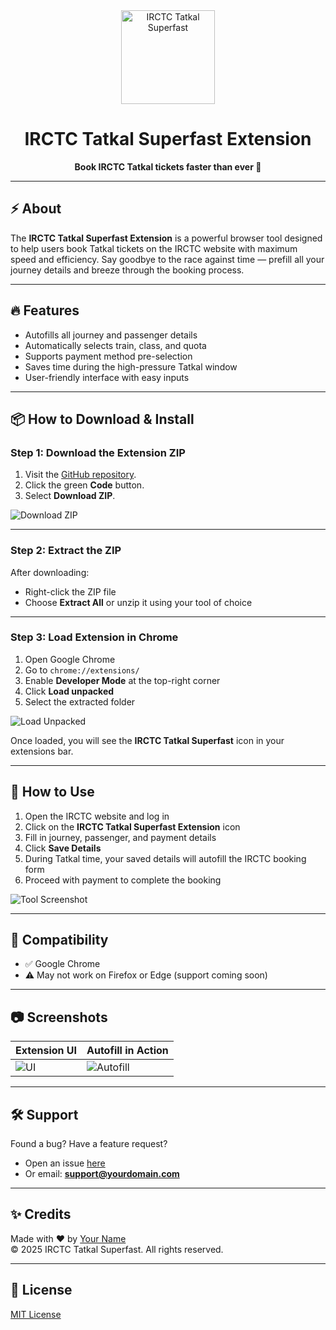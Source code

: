 <div align="center">
  <img src="images/logo.png" alt="IRCTC Tatkal Superfast" width="150"/>
  <h1>IRCTC Tatkal Superfast Extension</h1>
  <p><strong>Book IRCTC Tatkal tickets faster than ever 🚄</strong></p>
</div>

---

## ⚡ About

The **IRCTC Tatkal Superfast Extension** is a powerful browser tool designed to help users book Tatkal tickets on the IRCTC website with maximum speed and efficiency. Say goodbye to the race against time — prefill all your journey details and breeze through the booking process.

---

## 🔥 Features

- Autofills all journey and passenger details
- Automatically selects train, class, and quota
- Supports payment method pre-selection
- Saves time during the high-pressure Tatkal window
- User-friendly interface with easy inputs

---

## 📦 How to Download & Install

### Step 1: Download the Extension ZIP

1. Visit the [GitHub repository](https://github.com/yourusername/irctc-tatkal-superfast).
2. Click the green **Code** button.
3. Select **Download ZIP**.

![Download ZIP](images/download-zip.png)

---

### Step 2: Extract the ZIP

After downloading:
- Right-click the ZIP file
- Choose **Extract All** or unzip it using your tool of choice

---

### Step 3: Load Extension in Chrome

1. Open Google Chrome
2. Go to `chrome://extensions/`
3. Enable **Developer Mode** at the top-right corner
4. Click **Load unpacked**
5. Select the extracted folder

![Load Unpacked](images/load-extension.png)

Once loaded, you will see the **IRCTC Tatkal Superfast** icon in your extensions bar.

---

## 🚀 How to Use

1. Open the IRCTC website and log in
2. Click on the **IRCTC Tatkal Superfast Extension** icon
3. Fill in journey, passenger, and payment details
4. Click **Save Details**
5. During Tatkal time, your saved details will autofill the IRCTC booking form
6. Proceed with payment to complete the booking

![Tool Screenshot](images/extension-ui.png)

---

## 🧩 Compatibility

- ✅ Google Chrome
- ⚠️ May not work on Firefox or Edge (support coming soon)

---

## 📷 Screenshots

| Extension UI | Autofill in Action |
|--------------|--------------------|
| ![UI](images/extension-ui.png) | ![Autofill](images/autofill.png) |

---

## 🛠️ Support

Found a bug? Have a feature request?

- Open an issue [here](https://github.com/yourusername/irctc-tatkal-superfast/issues)
- Or email: **support@yourdomain.com**

---

## ✨ Credits

Made with ❤️ by [Your Name](https://github.com/yourusername)  
© 2025 IRCTC Tatkal Superfast. All rights reserved.

---

## 📄 License

[MIT License](LICENSE)
